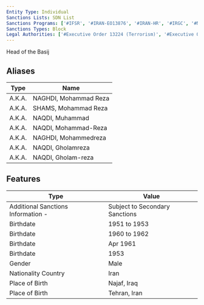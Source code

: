 ```yaml
---
Entity Type: Individual
Sanctions Lists: SDN List
Sanctions Programs: ['#IFSR', '#IRAN-EO13876', '#IRAN-HR', '#IRGC', '#NPWMD', '#SDGT']
Sanctions Types: Block
Legal Authorities: ['#Executive Order 13224 (Terrorism)', '#Executive Order 13382 (Non-proliferation)', '#Executive Order 13553 (Iran)', '#Executive Order 13876 (Iran)']
---
```

Head of the Basij

## Aliases
| Type  | Name      | 
|-------|-----------|
| A.K.A. | NAGHDI, Mohammad Reza |
| A.K.A. | SHAMS, Mohammad Reza |
| A.K.A. | NAQDI, Muhammad |
| A.K.A. | NAQDI, Mohammad-Reza |
| A.K.A. | NAGHDI, Mohammedreza |
| A.K.A. | NAQDI, Gholamreza |
| A.K.A. | NAQDI, Gholam-reza |

## Features
| Type  | Value      |
|-------|------------|
| Additional Sanctions Information - | Subject to Secondary Sanctions |
| Birthdate | 1951 to 1953 |
| Birthdate | 1960 to 1962 |
| Birthdate | Apr 1961 |
| Birthdate | 1953 |
| Gender | Male |
| Nationality Country | Iran |
| Place of Birth | Najaf, Iraq |
| Place of Birth | Tehran, Iran |
